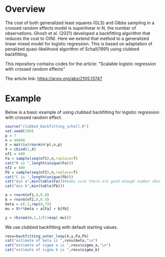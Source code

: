# Overview

The cost of both generalized least squares (GLS) and Gibbs sampling in a crossed random effects model is superlinear in N, the number of observations. Ghosh et al. (2021) developed a backfitting algorithm that reduces the cost to O(N). Here we extend that method to a generalized linear mixed model for logistic regression. This is based on adaptation of penalized quasi-likelihood algorithm of Schall(1991) using clubbed backfitting.

This repository contains codes for the article: "Scalable logistic regression with crossed random effects"

The article link: https://arxiv.org/abs/2105.13747

# Example 
Below is a basic example of using clubbed backfitting for logistic regression with crossed random effect. 


```r
source("clubbed_backfitting_schall.R")
set.seed(100)
p = 7
n = 40000
X = matrix(rnorm(n*p),n,p)
X = cbind(1,X)
nf1 = 400 
Fa = sample(seq(nf1),n,replace=T)
cat("R is ",length(unique(Fa)))
nf2 = 400 
Fb = sample(seq(nf2),n,replace=T)
cat("C is ",length(unique(Fb)))
cat("min a",min(table(Fa)))#make sure there are good enough number observations for each level for PQL to be good
cat("min b",min(table(Fb)))

a = rnorm(nf1,0,0.8)
b = rnorm(nf2,0,0.4)
beta = c(-2,rep(0,7))
mu = X%*%beta + a[Fa] + b[Fb]

y = rbinom(n,1,1/(1+exp(-mu)))
```

We use clubbed backfitting with default starting values.
```r
resu=backfitting_outer_loop(X,y,Fa,Fb)
cat("estimate of beta is ",resu$beta,"\n")
cat("estimate of sigma a is ",resu$sigma_a,"\n")
cat("estimate of sigma b is ",resu$sigma_b)
```


